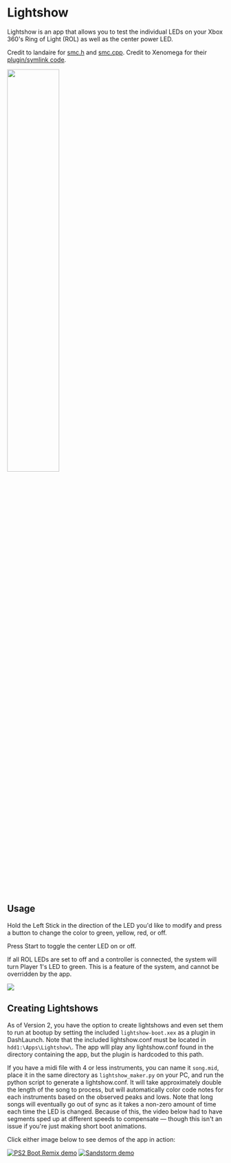 # Lightshow
Lightshow is an app that allows you to test the individual LEDs on your Xbox 360's Ring of Light (ROL) as well as the center power LED.

Credit to landaire for [smc.h](https://github.com/landaire/LaunchCode/blob/master/LaunchCode/smc.h) and [smc.cpp](https://github.com/landaire/LaunchCode/blob/master/LaunchCode/smc.cpp). Credit to Xenomega for their [plugin/symlink code](https://github.com/Xenomega/ArchLoader/tree/master).

<img src="https://consolemods.org/wiki/images/5/58/Lightshow_Picture.png" width="49%" height="auto">

## Usage

Hold the Left Stick in the direction of the LED you'd like to modify and press a button to change the color to green, yellow, red, or off.

Press Start to toggle the center LED on or off.

If all ROL LEDs are set to off and a controller is connected, the system will turn Player 1's LED to green. This is a feature of the system, and cannot be overridden by the app.

![](./Lightshow_Demo.gif)

## Creating Lightshows

As of Version 2, you have the option to create lightshows and even set them to run at bootup by setting the included `lightshow-boot.xex` as a plugin in DashLaunch. Note that the included lightshow.conf must be located in `hdd1:\Apps\Lightshow\`. The app wlll play any lightshow.conf found in the directory containing the app, but the plugin is hardcoded to this path.

If you have a midi file with 4 or less instruments, you can name it `song.mid`, place it in the same directory as `lightshow_maker.py` on your PC, and run the python script to generate a lightshow.conf. It will take approximately double the length of the song to process, but will automatically color code notes for each instruments based on the observed peaks and lows. Note that long songs will eventually go out of sync as it takes a non-zero amount of time each time the LED is changed. Because of this, the video below had to have segments sped up at different speeds to compensate — though this isn't an issue if you're just making short boot animations.

Click either image below to see demos of the app in action:

[![PS2 Boot Remix demo](https://img.youtube.com/vi/-H91NT_gmmU/0.jpg)](https://www.youtube.com/watch?v=-H91NT_gmmU "Xbox 360 Lightshow Demo :: PS2 Boot Remix")
[![Sandstorm demo](https://img.youtube.com/vi/3WJwQjNUcpw/0.jpg)](https://www.youtube.com/watch?v=3WJwQjNUcpw "Xbox 360 Lightshow Demo :: Darude - Sandstorm")
